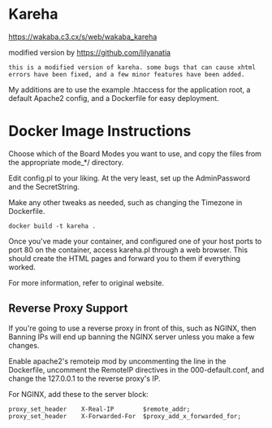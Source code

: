 # Kareha

https://wakaba.c3.cx/s/web/wakaba_kareha

modified version by https://github.com/lilyanatia

```
this is a modified version of kareha. some bugs that can cause xhtml errors have been fixed, and a few minor features have been added.
```

My additions are to use the example .htaccess for the application root, a default Apache2 config, and a Dockerfile for easy deployment.

# Docker Image Instructions

Choose which of the Board Modes you want to use, and copy the files from the appropriate mode_*/ directory.

Edit config.pl to your liking. At the very least, set up the AdminPassword and the SecretString.

Make any other tweaks as needed, such as changing the Timezone in Dockerfile.

```
docker build -t kareha .
```

Once you've made your container, and configured one of your host ports to port 80 on the container, access kareha.pl through a web browser. This should create the HTML pages and forward you to them if everything worked.

For more information, refer to original website.

## Reverse Proxy Support

If you're going to use a reverse proxy in front of this, such as NGINX, then Banning IPs will end up banning the NGINX server unless you make a few changes.

Enable apache2's remoteip mod by uncommenting the line in the Dockerfile, uncomment the RemoteIP directives in the 000-default.conf, and change the 127.0.0.1 to the reverse proxy's IP.

For NGINX, add these to the server block:

```
proxy_set_header    X-Real-IP        $remote_addr;
proxy_set_header    X-Forwarded-For  $proxy_add_x_forwarded_for;
```



